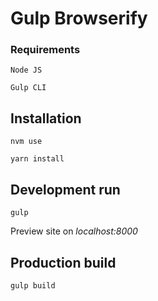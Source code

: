# Gulp Browserify

### Requirements

`Node JS`

`Gulp CLI`

## Installation

`nvm use`

`yarn install`

## Development run

`gulp`

Preview site on *localhost:8000*

## Production build

`gulp build`
